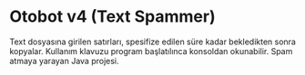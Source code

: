 # Otobot v4 (Text Spammer)
 Text dosyasına girilen satırları, spesifize edilen süre kadar bekledikten sonra kopyalar. Kullanım klavuzu program başlatılınca konsoldan okunabilir. Spam atmaya yarayan Java projesi.
